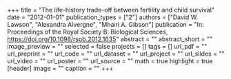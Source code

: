 +++
title = "The life-history trade-off between fertility and child survival"
date = "2012-01-01"
publication_types = ["2"]
authors = ["David W. Lawson", "Alexandra Alvergne", "Mhairi A. Gibson"]
publication = "In: Proceedings of the Royal Society B: Biological Sciences, https://doi.org/10.1098/rspb.2012.1635"
abstract = ""
abstract_short = ""
image_preview = ""
selected = false
projects = []
tags = []
url_pdf = ""
url_preprint = ""
url_code = ""
url_dataset = ""
url_project = ""
url_slides = ""
url_video = ""
url_poster = ""
url_source = ""
math = true
highlight = true
[header]
image = ""
caption = ""
+++
